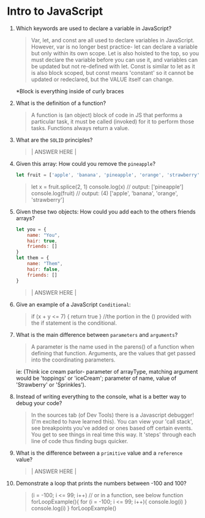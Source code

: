 # Intro to JavaScript
01. Which keywords are used to declare a variable in JavaScript?

    > Var, let, and const are all used to declare variables in JavaScript. However, var is no longer best practice- let can declare a variable but only within its own scope. Let is also hoisted to the top, so you must declare the variable before you can use it, and variables can be updated but not re-defined with let. Const is similar to let as it is also block scoped, but const means 'constant' so it cannot be updated or redeclared, but the VALUE itself can change.

    *Block is everything inside of curly braces

02. What is the definition of a function?

    > A function is (an object) block of code in JS that performs a particular task, it must be called (invoked) for it to perform those tasks. Functions always return a value.

03. What are the `SOLID` principles?

    > | ANSWER HERE |

04. Given this array: How could you remove the `pineapple`?

    ```js
    let fruit = ['apple', 'banana', 'pineapple', 'orange', 'strawberry']
    ```

    > let x = fruit.splice(2, 1)
        console.log(x) // output: ['pineapple']
        console.log(fruit) // output: (4) ['apple', 'banana', 'orange', 'strawberry']

05. Given these two objects: How could you add each to the others friends arrays?

    ```js
    let you = {
        name: "You",
        hair: true,
        friends: []
    }
    let them = {
        name: "Them",
        hair: false,
        friends: []
    }
    ```

    > | ANSWER HERE |

06. Give an example of a JavaScript `Conditional`:

    > if (x + y <= 7) {
        return true
    }
    //the portion in the () provided with the if statement is the conditional.

07. What is the main difference between `parameters` and `arguments`?

    > A parameter is the name used in the parens() of a function when defining that function. Arguments, are the values that get passed into the coordinating parameters. 
    
    ie: (Think ice cream parlor- parameter of arrayType, matching argument would be 'toppings' or 'iceCream'; parameter of name, value of 'Strawberry' or 'Sprinkles').

08. Instead of writing everything to the console, what is a better way to debug your code?

    > In the sources tab (of Dev Tools) there is a Javascript debugger! (I'm excited to have learned this). You can view your 'call stack', see breakpoints you've added or ones based off certain events. You get to see things in real time this way. It 'steps' through each line of code thus finding bugs quicker.

09. What is the difference between a `primitive` value and a `reference` value?

    > | ANSWER HERE |

10. Demonstrate a loop that prints the numbers between -100 and 100?

    > (i = -100; i <= 99; i++)
    // or in a function, see below
    function forLoopExample(){
    for (i = -100; i <= 99; i++){
        console.log(i)
    } console.log(i)
}
forLoopExample()
